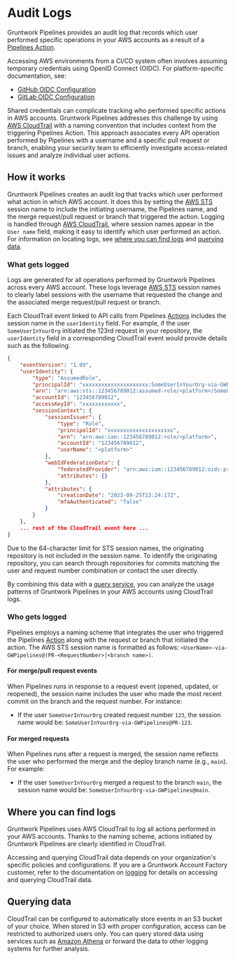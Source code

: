 # Audit Logs

Gruntwork Pipelines provides an audit log that records which user performed specific operations in your AWS accounts as a result of a [Pipelines Action](/2.0/docs/pipelines/architecture/actions.md).

Accessing AWS environments from a CI/CD system often involves assuming temporary credentials using OpenID Connect (OIDC). For platform-specific documentation, see:
- [GitHub OIDC Configuration](https://docs.github.com/en/actions/deployment/security-hardening-your-deployments/configuring-openid-connect-in-amazon-web-services)
- [GitLab OIDC Configuration](https://docs.gitlab.com/ee/ci/cloud_services/aws/)

Shared credentials can complicate tracking who performed specific actions in AWS accounts. Gruntwork Pipelines addresses this challenge by using [AWS CloudTrail](https://aws.amazon.com/cloudtrail/) with a naming convention that includes context from the triggering Pipelines Action. This approach associates every API operation performed by Pipelines with a username and a specific pull request or branch, enabling your security team to efficiently investigate access-related issues and analyze individual user actions.

## How it works

Gruntwork Pipelines creates an audit log that tracks which user performed what action in which AWS account. It does this by setting the [AWS STS](https://docs.aws.amazon.com/STS/latest/APIReference/welcome.html) session name to include the initiating username, the Pipelines name, and the merge request/pull request or branch that triggered the action. Logging is handled through [AWS CloudTrail](https://aws.amazon.com/cloudtrail/), where session names appear in the `User name` field, making it easy to identify which user performed an action. For information on locating logs, see [where you can find logs](#where-you-can-find-logs) and [querying data](#querying-data).

### What gets logged

Logs are generated for all operations performed by Gruntwork Pipelines across every AWS account. These logs leverage [AWS STS](https://docs.aws.amazon.com/STS/latest/APIReference/welcome.html) session names to clearly label sessions with the username that requested the change and the associated merge request/pull request or branch.

Each CloudTrail event linked to API calls from Pipelines [Actions](/2.0/docs/pipelines/architecture/actions.md) includes the session name in the `userIdentity` field. For example, if the user `SomeUserInYourOrg` initiated the 123rd request in your repository, the `userIdentity` field in a corresponding CloudTrail event would provide details such as the following.

```json
{
    "eventVersion": "1.09",
    "userIdentity": {
        "type": "AssumedRole",
        "principalId": "xxxxxxxxxxxxxxxxxxxxx:SomeUserInYourOrg-via-GWPipelines@PR-123",
        "arn": "arn:aws:sts::123456789012:assumed-role/<platform>/SomeUserInYourOrg-via-GWPipelines@PR-123",
        "accountId": "123456789012",
        "accessKeyId": "xxxxxxxxxxxx",
        "sessionContext": {
            "sessionIssuer": {
                "type": "Role",
                "principalId": "xxxxxxxxxxxxxxxxxxxxx",
                "arn": "arn:aws:iam::123456789012:role/<platform>",
                "accountId": "123456789012",
                "userName": "<platform>"
            },
            "webIdFederationData": {
                "federatedProvider": "arn:aws:iam::123456789012:oidc-provider/token.actions.githubusercontent.com",
                "attributes": {}
            },
            "attributes": {
                "creationDate": "2023-09-25T13:24:17Z",
                "mfaAuthenticated": "false"
            }
        }
    },
    ... rest of the CloudTrail event here ...
}
```

Due to the 64-character limit for STS session names, the originating repository is not included in the session name. To identify the originating repository, you can search through repositories for commits matching the user and request number combination or contact the user directly.

By combining this data with a [query service](#querying-data), you can analyze the usage patterns of Gruntwork Pipelines in your AWS accounts using CloudTrail logs.

### Who gets logged

Pipelines employs a naming scheme that integrates the user who triggered the Pipelines [Action](/2.0/docs/pipelines/architecture/actions.md) along with the request or branch that initiated the action. The AWS STS session name is formatted as follows:
`<UserName>-via-GWPipelines@(PR-<RequestNumber>|<branch name>)`.

#### For merge/pull request events
When Pipelines runs in response to a request event (opened, updated, or reopened), the session name includes the user who made the most recent commit on the branch and the request number. For instance:
- If the user `SomeUserInYourOrg` created request number `123`, the session name would be:
  `SomeUserInYourOrg-via-GWPipelines@PR-123`.

#### For merged requests
When Pipelines runs after a request is merged, the session name reflects the user who performed the merge and the deploy branch name (e.g., `main`). For example:
- If the user `SomeUserInYourOrg` merged a request to the branch `main`, the session name would be:
  `SomeUserInYourOrg-via-GWPipelines@main`.

## Where you can find logs

Gruntwork Pipelines uses AWS CloudTrail to log all actions performed in your AWS accounts. Thanks to the naming scheme, actions initiated by Gruntwork Pipelines are clearly identified in CloudTrail.

Accessing and querying CloudTrail data depends on your organization's specific policies and configurations. If you are a Gruntwork Account Factory customer, refer to the documentation on [logging](/2.0/docs/accountfactory/architecture/logging) for details on accessing and querying CloudTrail data.

## Querying data

CloudTrail can be configured to automatically store events in an S3 bucket of your choice. When stored in S3 with proper configuration, access can be restricted to authorized users only. You can query stored data using services such as [Amazon Athena](https://aws.amazon.com/athena/) or forward the data to other logging systems for further analysis.
